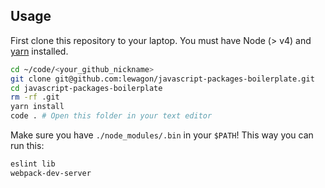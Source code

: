 ## Usage

First clone this repository to your laptop. You must have Node (> v4) and [yarn](https://yarnpkg.com/lang/en/docs/install/) installed.

```bash
cd ~/code/<your_github_nickname>
git clone git@github.com:lewagon/javascript-packages-boilerplate.git
cd javascript-packages-boilerplate
rm -rf .git
yarn install
code . # Open this folder in your text editor
```

Make sure you have `./node_modules/.bin` in your `$PATH`! This way you can run this:

```bash
eslint lib
webpack-dev-server
```
